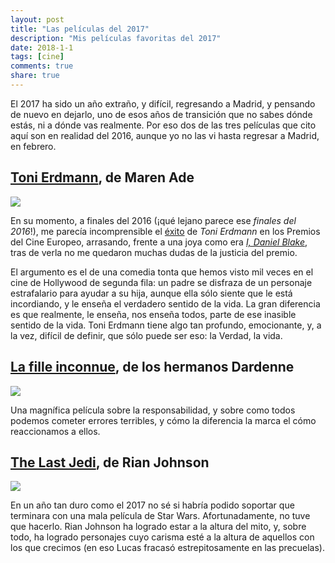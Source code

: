 ```yaml
---
layout: post
title: "Las películas del 2017"
description: "Mis películas favoritas del 2017"
date: 2018-1-1
tags: [cine]
comments: true
share: true
---
```


El 2017 ha sido un año extraño, y difícil, regresando a Madrid, y pensando de nuevo en dejarlo, uno de esos años de transición que no sabes dónde estás, ni a dónde vas realmente. Por eso dos de las tres películas que cito aquí son en realidad del 2016, aunque yo no las vi hasta regresar a Madrid, en febrero.

## [Toni Erdmann](http://www.imdb.com/title/tt4048272/), de Maren Ade ##

<img src="https://lh5.googleusercontent.com/VZPSggpROVbsTl2wWDhSZPSBrbxrAfv0LoSFqdq1TO743Zlvvak5djv4PPBfF2zXFWngoXUZEmqMeXWBAJc_=w1225-h743">

En su momento, a finales del 2016 (¡qué lejano parece ese *finales del 2016*!), me parecía incomprensible el [éxito](https://elpais.com/cultura/2016/12/10/actualidad/1481407760_873774.html) de *Toni Erdmann* en los Premios del Cine Europeo, arrasando, frente a una joya como era [*I, Daniel Blake*](http://www.imdb.com/title/tt5168192/), tras de verla no me quedaron muchas dudas de la justicia del premio.

El argumento es el de una comedia tonta que hemos visto mil veces en el cine de Hollywood de segunda fila: un padre se disfraza de un personaje estrafalario para ayudar a su hija, aunque ella sólo siente que le está incordiando, y le enseña el verdadero sentido de la vida. La gran diferencia es que realmente, le enseña, nos enseña todos, parte de ese inasible sentido de la vida. Toni Erdmann tiene algo tan profundo, emocionante, y, a la vez, difícil de definir, que sólo puede ser eso: la Verdad, la vida.

## [La fille inconnue](http://www.imdb.com/title/tt4630550/), de los hermanos Dardenne ##

<img src="https://lh4.googleusercontent.com/d-UXpTZIU_qNhtFOGUrxwbhuPYNfHLKls9encnp1XzQCBG1lkT4bxO8kpEP5jVWTWFfeLuWFLuiFVR4=w1225-h743">

Una magnífica película sobre la responsabilidad, y sobre como todos podemos cometer errores terribles, y cómo la diferencia la marca el cómo reaccionamos a ellos.

## [The Last Jedi](https://en.wikipedia.org/wiki/Star_Wars:_The_Last_Jedi), de Rian Johnson ##

<img src="https://lh6.googleusercontent.com/BCNwQ_V01H57SxpkAD-Dfo72_FsMKk6SFCfptsUNNWmKzWMOwwxwfDLQyQ9XG-OBfPhopVB34ay8kVc=w1225-h743">

En un año tan duro como el 2017 no sé si habría podido soportar que terminara con una mala película de Star Wars. Afortunadamente, no tuve que hacerlo. Rian Johnson ha logrado estar a la altura del mito, y, sobre todo, ha logrado personajes cuyo carisma esté a la altura de aquellos con los que crecimos (en eso Lucas fracasó estrepitosamente en las precuelas).
